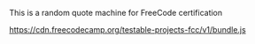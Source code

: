 This is a random quote machine for FreeCode certification

https://cdn.freecodecamp.org/testable-projects-fcc/v1/bundle.js